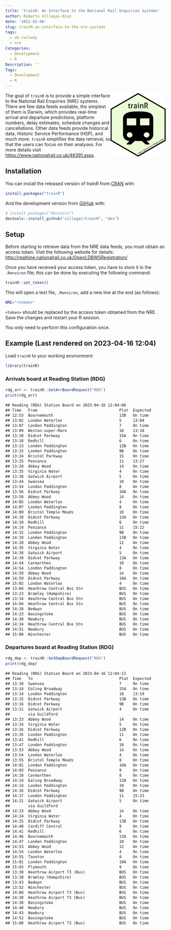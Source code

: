 ```yaml
---
title: 'trainR: An Interface to the National Rail Enquiries Systems'
author: Roberto Villegas-Diaz
date: '2021-02-08'
slug: trainR-an-interface-to-the-nre-systems
tags:
  - uk-railway
  - nre
Categories:
  - Development
  - R
Description: ''
Tags:
  - Development
  - R
---
```


<img src="https://raw.githubusercontent.com/villegar/trainR/main/inst/images/logo.png" alt="logo" align="right" height=200px/>

The goal of `trainR` is to provide a simple interface to the 
National Rail Enquiries (NRE) systems. There are few data feeds 
available, the simplest of them is Darwin, which provides real-time 
arrival and departure predictions, platform numbers, delay estimates, 
schedule changes and cancellations. Other data feeds provide historical 
data, Historic Service Performance (HSP), and much more. `trainR` 
simplifies the data retrieval, so that the users can focus on their 
analyses. For more details visit 
https://www.nationalrail.co.uk/46391.aspx.

## Installation

You can install the released version of trainR from [CRAN](https://CRAN.R-project.org) with:

``` r
install.packages("trainR")
```

And the development version from [GitHub](https://github.com/) with:

``` r
# install.packages("devtools")
devtools::install_github("villegar/trainR", "dev")
```

## Setup
Before starting to retrieve data from the NRE data feeds, you must obtain an access token. 
Visit the following website for details: http://realtime.nationalrail.co.uk/OpenLDBWSRegistration/

Once you have received your access token, you have to store it in the `.Renviron` file; this can be 
done by executing the following command:


```r
trainR::set_token()
```

This will open a text file, `.Renviron`, add a new line at the end (as follows):

```bash
NRE="<token>"
```

`<token>` should be replaced by the access token obtained from the NRE. Save the changes and restart 
your R session.

You only need to perform this configuration once.

## Example (Last rendered on 2023-04-16 12:04)

Load `trainR` to your working environment:

```r
library(trainR)
```

### Arrivals board at Reading Station (RDG)


```r
rdg_arr <- trainR::GetArrBoardRequest("RDG")
print(rdg_arr)
```

```
## Reading (RDG) Station Board on 2023-04-16 12:04:06
## Time   From                                    Plat  Expected
## 12:53  Bournemouth                             13B   On time
## 13:02  London Waterloo                         5     13:04
## 13:07  London Paddington                       7     On time
## 13:09  Weston-super-Mare                       10    13:18
## 13:10  Didcot Parkway                          15A   On time
## 13:10  Redhill                                 6     On time
## 13:13  London Paddington                       12B   On time
## 13:15  London Paddington                       9B    On time
## 13:24  Bristol Parkway                         15    On time
## 13:25  Penzance                                11    13:27
## 13:28  Abbey Wood                              14    On time
## 13:35  Virginia Water                          4     On time
## 13:38  Gatwick Airport                         5     On time
## 13:44  Swansea                                 10    On time
## 13:54  London Paddington                       8     On time
## 13:56  Didcot Parkway                          10A   On time
## 13:58  Abbey Wood                              14    On time
## 14:05  London Waterloo                         4     On time
## 14:07  London Paddington                       8     On time
## 14:09  Bristol Temple Meads                    10    On time
## 14:10  Didcot Parkway                          13A   On time
## 14:10  Redhill                                 6     On time
## 14:14  Penzance                                11    15:22
## 14:15  London Paddington                       9B    On time
## 14:19  London Paddington                       13B   On time
## 14:28  Abbey Wood                              12    On time
## 14:35  Virginia Water                          4     On time
## 14:38  Gatwick Airport                         5     On time
## 14:39  Didcot Parkway                          13A   On time
## 14:44  Carmarthen                              10    On time
## 14:54  London Paddington                       8     On time
## 14:59  Abbey Wood                              14    On time
## 14:59  Didcot Parkway                          10A   On time
## 15:02  London Waterloo                         4     On time
## 13:04  Heathrow Central Bus Stn                BUS   On time
## 13:23  Bramley (Hampshire)                     BUS   On time
## 13:34  Heathrow Central Bus Stn                BUS   On time
## 14:04  Heathrow Central Bus Stn                BUS   On time
## 14:18  Bedwyn                                  BUS   On time
## 14:23  Basingstoke                             BUS   On time
## 14:30  Newbury                                 BUS   On time
## 14:34  Heathrow Central Bus Stn                BUS   On time
## 14:51  Newbury                                 BUS   On time
## 15:00  Winchester                              BUS   On time
```

### Departures board at Reading Station (RDG)


```r
rdg_dep <- trainR::GetDepBoardRequest("RDG")
print(rdg_dep)
```

```
## Reading (RDG) Station Board on 2023-04-16 12:04:12
## Time   To                                      Plat  Expected
## 13:10  Swansea                                 7     On time
## 13:14  Ealing Broadway                         15A   On time
## 13:14  London Paddington                       10    13:19
## 13:15  Didcot Parkway                          13B   On time
## 13:16  Didcot Parkway                          9B    On time
## 13:21  Gatwick Airport                         4     On time
##        via Guildford                           
## 13:23  Abbey Wood                              14    On time
## 13:24  Virginia Water                          5     On time
## 13:26  Didcot Parkway                          12B   On time
## 13:35  London Paddington                       11    On time
## 13:41  Redhill                                 6     On time
## 13:47  London Paddington                       10    On time
## 13:53  Abbey Wood                              14    On time
## 13:54  London Waterloo                         4     On time
## 13:55  Bristol Temple Meads                    8     On time
## 14:01  London Paddington                       10A   On time
## 14:03  Penzance                                9     On time
## 14:10  Carmarthen                              8     On time
## 14:14  Ealing Broadway                         13A   On time
## 14:14  London Paddington                       10    On time
## 14:16  Didcot Parkway                          9B    On time
## 14:17  London Paddington                       11    15:23
## 14:21  Gatwick Airport                         5     On time
##        via Guildford                           
## 14:23  Abbey Wood                              14    On time
## 14:24  Virginia Water                          4     On time
## 14:25  Didcot Parkway                          13B   On time
## 14:40  Cardiff Central                         9     On time
## 14:41  Redhill                                 6     On time
## 14:46  Bournemouth                             13A   On time
## 14:47  London Paddington                       10    On time
## 14:53  Abbey Wood                              12    On time
## 14:54  London Waterloo                         4     On time
## 14:55  Taunton                                 8     On time
## 15:01  London Paddington                       10A   On time
## 15:03  Plymouth                                9     On time
## 13:30  Heathrow Airport T3 (Bus)               BUS   On time
## 13:38  Bramley (Hampshire)                     BUS   On time
## 13:43  Bedwyn                                  BUS   On time
## 13:52  Winchester                              BUS   On time
## 14:00  Heathrow Airport T3 (Bus)               BUS   On time
## 14:30  Heathrow Airport T3 (Bus)               BUS   On time
## 14:38  Basingstoke                             BUS   On time
## 14:40  Newbury                                 BUS   On time
## 14:43  Newbury                                 BUS   On time
## 14:52  Basingstoke                             BUS   On time
## 15:00  Heathrow Airport T3 (Bus)               BUS   On time
```
